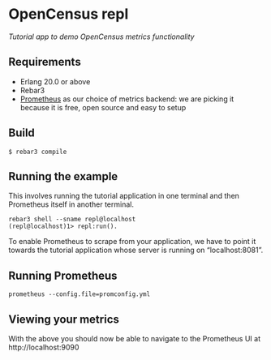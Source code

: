 OpenCensus repl
===============

*Tutorial app to demo OpenCensus metrics functionality*

Requirements
------------
- Erlang 20.0 or above
- Rebar3
- [Prometheus](https://prometheus.io/docs/introduction/first_steps/) as our choice of metrics backend: we are picking it because it is free, 
  open source and easy to setup

Build
-----
```
$ rebar3 compile
```

Running the example
-------------------

This involves running the tutorial application in one terminal 
and then Prometheus itself in another terminal.
```
rebar3 shell --sname repl@localhost
(repl@localhost)1> repl:run().
```

To enable Prometheus to scrape from your application, we have to point it towards the tutorial application 
whose server is running on “localhost:8081”.

Running Prometheus
------------------
```
prometheus --config.file=promconfig.yml
```

Viewing your metrics
--------------------
With the above you should now be able to navigate to the Prometheus UI at http://localhost:9090